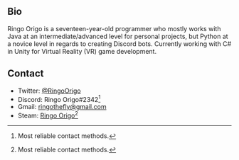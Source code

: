 ## Bio
Ringo Origo is a seventeen-year-old programmer who mostly works with Java at an intermediate/advanced level for personal projects, but Python at a novice level in regards to creating Discord bots. Currently working with C# in Unity for Virtual Reality (VR) game development.

## Contact
* Twitter: [@RingoOrigo](https://twitter.com/RingoOrigo)
* Discord: Ringo Origo#2342[^1]
* Gmail: ringothefly@gmail.com
* Steam: [Ringo Origo](https://steamcommunity.com/id/RingoOrigo)[^1]

[^1]: Most reliable contact methods.

<!---
RingoOrigo/RingoOrigo is a ✨ special ✨ repository because its `README.md` (this file) appears on your GitHub profile.
You can click the Preview link to take a look at your changes.
--->
